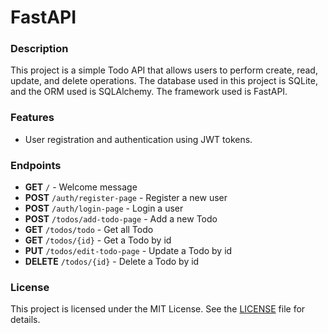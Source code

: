 # FastAPI

### Description
This project is a simple Todo API that allows users to perform create, read, update, and delete operations. The database used in this project is SQLite, and the ORM used is SQLAlchemy. The framework used is FastAPI.

### Features
- User registration and authentication using JWT tokens.

### Endpoints
- **GET** `/` - Welcome message
- **POST** `/auth/register-page` - Register a new user
- **POST** `/auth/login-page` - Login a user
- **POST** `/todos/add-todo-page` - Add a new Todo
- **GET** `/todos/todo` - Get all Todo
- **GET** `/todos/{id}` - Get a Todo by id
- **PUT** `/todos/edit-todo-page` - Update a Todo by id
- **DELETE** `/todos/{id}` - Delete a Todo by id

### License
This project is licensed under the MIT License. See the [LICENSE](https://opensource.org/licenses/MIT) file for details.
